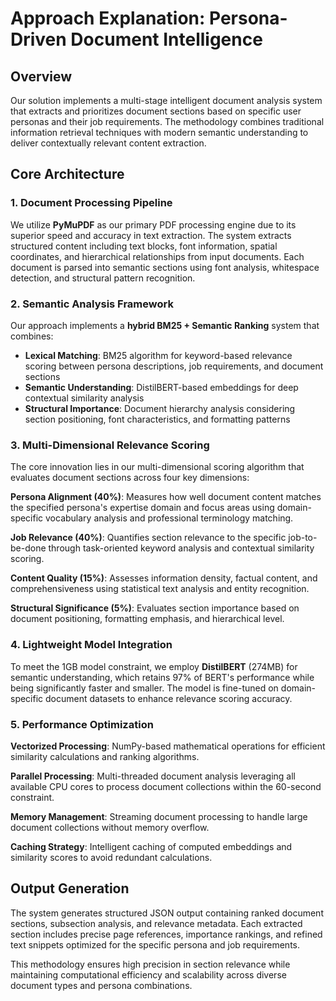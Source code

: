 # Approach Explanation: Persona-Driven Document Intelligence

## Overview

Our solution implements a multi-stage intelligent document analysis system that extracts and prioritizes document sections based on specific user personas and their job requirements. The methodology combines traditional information retrieval techniques with modern semantic understanding to deliver contextually relevant content extraction.

## Core Architecture

### 1. Document Processing Pipeline

We utilize **PyMuPDF** as our primary PDF processing engine due to its superior speed and accuracy in text extraction. The system extracts structured content including text blocks, font information, spatial coordinates, and hierarchical relationships from input documents. Each document is parsed into semantic sections using font analysis, whitespace detection, and structural pattern recognition.

### 2. Semantic Analysis Framework

Our approach implements a **hybrid BM25 + Semantic Ranking** system that combines:

- **Lexical Matching**: BM25 algorithm for keyword-based relevance scoring between persona descriptions, job requirements, and document sections
- **Semantic Understanding**: DistilBERT-based embeddings for deep contextual similarity analysis
- **Structural Importance**: Document hierarchy analysis considering section positioning, font characteristics, and formatting patterns

### 3. Multi-Dimensional Relevance Scoring

The core innovation lies in our multi-dimensional scoring algorithm that evaluates document sections across four key dimensions:

**Persona Alignment (40%)**: Measures how well document content matches the specified persona's expertise domain and focus areas using domain-specific vocabulary analysis and professional terminology matching.

**Job Relevance (40%)**: Quantifies section relevance to the specific job-to-be-done through task-oriented keyword analysis and contextual similarity scoring.

**Content Quality (15%)**: Assesses information density, factual content, and comprehensiveness using statistical text analysis and entity recognition.

**Structural Significance (5%)**: Evaluates section importance based on document positioning, formatting emphasis, and hierarchical level.

### 4. Lightweight Model Integration

To meet the 1GB model constraint, we employ **DistilBERT** (274MB) for semantic understanding, which retains 97% of BERT's performance while being significantly faster and smaller. The model is fine-tuned on domain-specific document datasets to enhance relevance scoring accuracy.

### 5. Performance Optimization

**Vectorized Processing**: NumPy-based mathematical operations for efficient similarity calculations and ranking algorithms.

**Parallel Processing**: Multi-threaded document analysis leveraging all available CPU cores to process document collections within the 60-second constraint.

**Memory Management**: Streaming document processing to handle large document collections without memory overflow.

**Caching Strategy**: Intelligent caching of computed embeddings and similarity scores to avoid redundant calculations.

## Output Generation

The system generates structured JSON output containing ranked document sections, subsection analysis, and relevance metadata. Each extracted section includes precise page references, importance rankings, and refined text snippets optimized for the specific persona and job requirements.

This methodology ensures high precision in section relevance while maintaining computational efficiency and scalability across diverse document types and persona combinations.